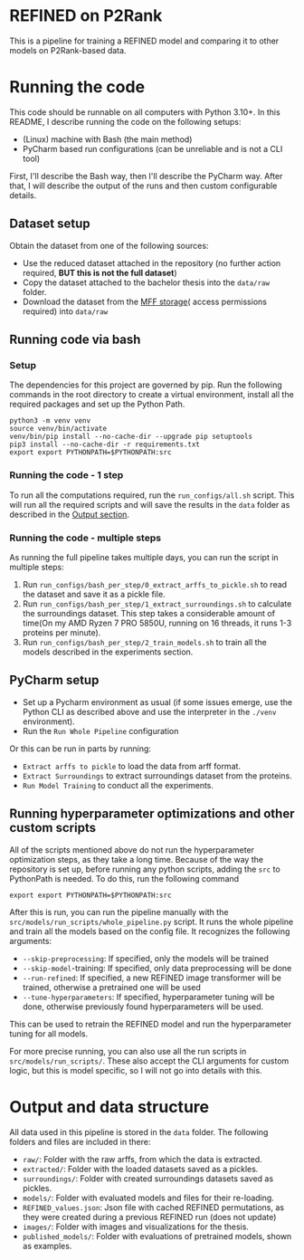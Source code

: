 # REFINED on P2Rank

This is a pipeline for training a REFINED model and comparing it to other models on P2Rank-based data.

# Running the code

This code should be runnable on all computers with Python 3.10+. In this README, I describe running the code on the
following setups:

- (Linux) machine with Bash (the main method)
- PyCharm based run configurations (can be unreliable and is not a CLI tool)

First, I'll describe the Bash way, then I'll describe the PyCharm way. After that, I will describe the output of the
runs and then custom configurable details.

## Dataset setup

Obtain the dataset from one of the following sources:

- Use the reduced dataset attached in the repository (no further action required, **BUT this is not the full dataset**)
- Copy the dataset attached to the bachelor thesis into the `data/raw` folder.
- Download the dataset from
  the [MFF storage](https://cunicz-my.sharepoint.com/personal/89562630_cuni_cz/_layouts/15/onedrive.aspx?id=%2Fpersonal%2F89562630%5Fcuni%5Fcz%2FDocuments%2FDavid%5Farffs&ga=1)(
  access permissions required) into `data/raw`

## Running code via bash

### Setup

The dependencies for this project are governed by pip. Run the following commands in the root directory to create a
virtual environment, install all the required packages and set up the Python Path.

```shell
python3 -m venv venv
source venv/bin/activate
venv/bin/pip install --no-cache-dir --upgrade pip setuptools
pip3 install --no-cache-dir -r requirements.txt
export export PYTHONPATH=$PYTHONPATH:src
```

### Running the code - 1 step

To run all the computations required, run the `run_configs/all.sh` script. This will run all the required scripts and
will save the results in the `data` folder as described in the [Output section](#Output).

### Running the code - multiple steps

As running the full pipeline takes multiple days, you can run the script in multiple steps:

1) Run `run_configs/bash_per_step/0_extract_arffs_to_pickle.sh` to read the dataset and save it as a pickle file.
2) Run `run_configs/bash_per_step/1_extract_surroundings.sh` to calculate the surroundings dataset. This step takes a
   considerable amount of time(On my AMD Ryzen 7 PRO 5850U, running on 16 threads, it runs 1-3 proteins per minute).
3) Run `run_configs/bash_per_step/2_train_models.sh` to train all the models described in the experiments section.

## PyCharm setup

- Set up a Pycharm environment as usual (if some issues emerge, use the Python CLI as described above and use the
  interpreter in the `./venv` environment).
- Run the `Run Whole Pipeline` configuration

Or this can be run in parts by running:

- `Extract arffs to pickle` to load the data from arff format.
- `Extract Surroundings` to extract surroundings dataset from the proteins.
- `Run Model Training` to conduct all the experiments.

## Running hyperparameter optimizations and other custom scripts

All of the scripts mentioned above do not run the hyperparameter optimization steps, as they take a long time.
Because of the way the repository is set up, before running any python scripts, adding the `src` to PythonPath is
needed.
To do this, run the following command

```shell
export export PYTHONPATH=$PYTHONPATH:src
```

After this is run, you can run the pipeline manually with the `src/models/run_scripts/whole_pipeline.py` script. It runs
the whole pipeline and train all the models based on the config file.
It recognizes the following arguments:

- `--skip-preprocessing`: If specified, only the models will be trained
- `--skip-model`-training: If specified, only data preprocessing will be done
- `--run-refined`: If specified, a new REFINED image transformer will be trained, otherwise a pretrained one will be
  used
- `--tune-hyperparameters`: If specified, hyperparameter tuning will be done,
  otherwise previously found hyperparameters will be used.

This can be used to retrain the REFINED model and run the hyperparameter tuning for all models.

For more precise running, you can also use all the run scripts in `src/models/run_scripts/`. These also accept the CLI
arguments for custom logic, but this is model specific, so I will not go into details with this.

# Output and data structure

All data used in this pipeline is stored in the `data` folder. The following folders and files are included in there:

- `raw/`: Folder with the raw arffs, from which the data is extracted.
- `extracted/`: Folder with the loaded datasets saved as a pickles.
- `surroundings/`: Folder with created surroundings datasets saved as pickles.
- `models/`: Folder with evaluated models and files for their re-loading.
- `REFINED_values.json`: Json file with cached REFINED permutations, as they were created during a previous REFINED
  run (does not update)
- `images/`: Folder with images and visualizations for the thesis.
- `published_models/`: Folder with evaluations of pretrained models, shown as examples.

